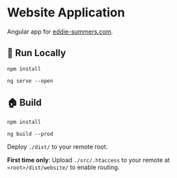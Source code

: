 # Website Application

Angular app for [eddie-summers.com](https://eddie-summers.com).

## :running: Run Locally

`npm install`

`ng serve --open`

## :house: Build

`npm install`

`ng build --prod`

Deploy `./dist/` to your remote root.

**First time only**: Upload `./src/.htaccess` to your remote at `<root>/dist/website/` to enable routing.
